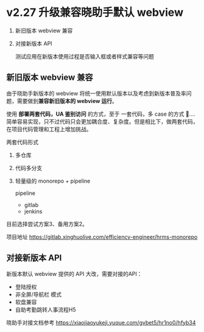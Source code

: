 # v2.27 升级兼容晓助手默认 webview

1. 新旧版本 webview 兼容

2. 对接新版本 API

   

   测试应用在新版本使用过程是否输入框或者样式兼容等问题




## 新旧版本 webview 兼容

由于晓助手新版本的 webview 将统一使用默认版本以及考虑到新版本普及率问题，需要做到**兼容新旧版本的 webview 运行**。

使用 **部署两套代码，UA 鉴别访问** 的方式，至于 一套代码，多 case 的方式 🤔....  简单容易实现，只不过代码只会更加耦合度、复杂度。但是相比下，做两套代码，在项目代码管理和工程上增加挑战。

两套代码形式

1. 多仓库

2. 代码多分支

3. 轻量级的 monorepo + pipeline

    pipeline

   - gitlab 
   - jenkins

目前选择尝试方案3、备用方案2。

项目地址 https://gitlab.xinghuolive.com/efficiency-engineer/hrms-monorepo



## 对接新版本 API

新版本默认 webview 提供的 API 大改，需要对接的API：

- 登陆授权
- 非全屏/导航栏 模式
- 软盘兼容
- 自助考勤跳转人事流程H5

晓助手对接文档参考 https://xiaojiaoyukeji.yuque.com/gvbet5/hr1no0/hfyb34

